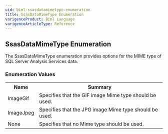 ```yaml
---
uid: biml-ssasdatamimetype-enumeration
title: SsasDataMimeType Enumeration
varigenceProduct: Biml Language
varigenceArticleType: Reference
---
```


## SsasDataMimeType Enumeration<div class="LanguageSummary"><div class ="SummaryItem">The SsasDataMimeType enumeration provides options for the MIME type of SQL Server Analysis Services data.</div></div><div class="EnumValueGroup">### Enumeration Values<table id="EnumValue" class="MemberList"><tbody><tr><th class="MemberNameColumnHeader">Name</th><th class="MemberSummaryColumnHeader">Summary</th></tr><tr class="cd0"><td class="MemberName">ImageGif</td><td class="MemberSummary"><div class ="SummaryItem">Specifies that the GIF image Mime type should be used.</div> </td></tr><tr class="cd1"><td class="MemberName">ImageJpeg</td><td class="MemberSummary"><div class ="SummaryItem">Specifies that the JPG image Mime type should be used.</div> </td></tr><tr class="cd0"><td class="MemberName">None</td><td class="MemberSummary"><div class ="SummaryItem">Specifies that no Mime type should be used.</div> </td></tr></tbody></table></div>